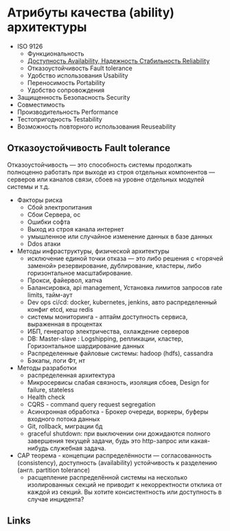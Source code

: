 # Атрибуты качества (ability) архитектуры

- ISO 9126
  - Функциональность
  - [Доступность Availability, Надежность Стабильность Reliability](availability.md)
  - Отказоустойчивость Fault tolerance
  - Удобство использования Usability
  - Переносимость Portability
  - Удобство сопровождения
- Защищенность Безопасность Security
- Совместимость
- Производительность Performance
- Тестопригодность Testability
- Возможность повторного использования Reuseability

## Отказоустойчивость Fault tolerance

Отказоустойчивость — это способность системы продолжать полноценно работать при выходе из строя отдельных компонентов — серверов или каналов связи, сбоев на уровне отдельных модулей системы и т.д.

- Факторы риска
  - Сбой электропитания
  - Сбои Сервера, ос
  - Ошибки софта
  - Выход из строя канала интернет
  - умышленное или случайное изменение данных в базе данных
  - Ddos атаки
- Методы инфраструктуры, физической архитектуры
  - исключение единой точки отказа — это либо решения с «горячей заменой» резервирование, дублирование, кластеры, либо горизонтальное масштабирование.
  - Прокси, файервол, капча
  - Балансировка, api management, Установка лимитов запросов rate limits, тайм-аут
  - Dev ops ci/cd: docker, kubernetes, jenkins, авто распределенный конфиг etcd, кеш redis
  - системы мониторинга - аптайм доступность сервиса, выраженная в процентах
  - ИБП, генератор электричества, охлаждение серверов
  - DB: Master-slave : Logshipping, репликации, кластер, Горизонтальное шардирование данных
  - Распределенные файловые системы: hadoop (hdfs), cassandra
  - Бэкапы, логи
Фт, нт
- Методы разработки
  - распределенная архитектура
  - Микросервисы слабая связность, изоляция сбоев, Design for failure, stateless
  - Health check
  - CQRS - command query request segregation
  - Асинхронная обработка - Брокер очереди, воркеры, буферы входного потока данных
  - Git, rollback, миграции бд
  - graceful shutdown: при выключении они дожидаются полного завершения текущей задачи, будь это http-запрос или какая-нибудь служебная задача.
- CAP теорема - концепции распределённости — согласованность (consistency), доступность (availability) устойчивость к разделению (англ. partition tolerance)
  - расщепление распределённой системы на несколько изолированных секций не приводит к некорректности отклика от каждой из секций. Вы хотите консистентность или доступность в случае инцидента?


## Links
